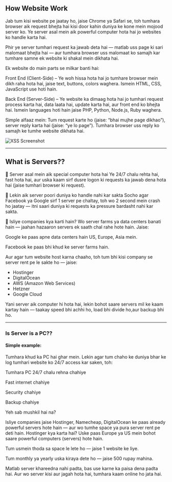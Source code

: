 ## How Website Work

Jab tum kisi website pe jaatay ho, jaise Chrome ya Safari se, toh tumhara browser aik request bhejta hai kisi door kahin duniya ke kone mein mojood server ko. Ye server asal mein aik powerful computer hota hai jo websites ko handle karta hai.

Phir ye server tumhari request ka jawab deta hai — matlab uss page ki sari malomaat bhejta hai — aur tumhara browser uss malomaat ko samajh kar tumhare samne ek website ki shakal mein dikhata hai.

Ek website do main parts se milkar banti hai:

Front End (Client-Side) – Ye woh hissa hota hai jo tumhare browser mein dikh raha hota hai, jaise text, buttons, colors waghera. Ismein HTML, CSS, JavaScript use hoti hain.

Back End (Server-Side) – Ye website ka dimaag hota hai jo tumhari request process karta hai, data laata hai, update karta hai, aur front end ko bhejta hai. Ismein languages hoti hain jaise PHP, Python, Node.js, Ruby waghera.

Simple alfaaz mein:
Tum request karte ho (jaise: “bhai mujhe page dikhao”), server reply karta hai (jaise: “ye lo page”).
Tumhara browser uss reply ko samajh ke tumhe website dikhata hai.

![XSS Screenshot](/home/habib/Downloads/Tryhackme22.png)

---

## What is Servers??
🔹 Server asal mein aik special computer hota hai
Ye 24/7 chalu rehta hai, fast hota hai, aur uska kaam sirf dusre logon ki requests ka jawab dena hota hai (jaise tumhari browser ki request).

🔹 Lekin aik server poori duniya ko handle nahi kar sakta
Socho agar Facebook ya Google sirf 1 server pe chaltay, toh wo 2 second mein crash ho jaatay — itni saari duniya ki requests ka pressure bardasht nahi kar sakta.

🔹 Isliye companies kya karti hain?
Wo server farms ya data centers banati hain — jaahan hazaaron servers ek saath chal rahe hote hain.
Jaise:

Google ke paas apne data centers hain US, Europe, Asia mein.

Facebook ke paas bhi khud ke server farms hain.

Aur agar tum website host karna chaaho, toh tum bhi kisi company se server rent pe le sakte ho — jaise:

- Hostinger
- DigitalOcean
- AWS (Amazon Web Services)
- Hetzner
- Google Cloud

Yani server aik computer hi hota hai, lekin bohot saare servers mil ke kaam kartay hain — taakay speed bhi achhi ho, load bhi divide ho,aur backup bhi ho.

---

### Is Server is a PC??

#### Simple example:
Tumhara khud ka PC hai ghar mein. Lekin agar tum chaho ke duniya bhar ke log tumhari website ko 24/7 access kar saken, toh:

Tumhara PC 24/7 chalu rehna chahiye

Fast internet chahiye

Security chahiye

Backup chahiye

Yeh sab mushkil hai na?

Isliye companies jaise Hostinger, Namecheap, DigitalOcean ke paas already powerful servers hote hain — aur wo tumhe space ya pura server rent pe deti hain.
Hostinger kya karta hai?
Uske paas Europe ya US mein bohot saare powerful computers (servers) hote hain.

Tum usmein thoda sa space le lete ho — jaise 1 website ke liye.

Tum monthly ya yearly uska kiraya dete ho — jaise 500 rupay mahina.

Matlab server khareedna nahi padta, bas use karne ka paisa dena padta hai. Aur wo server kisi aur jagah hota hai, tumhara kaam online ho jata hai.
